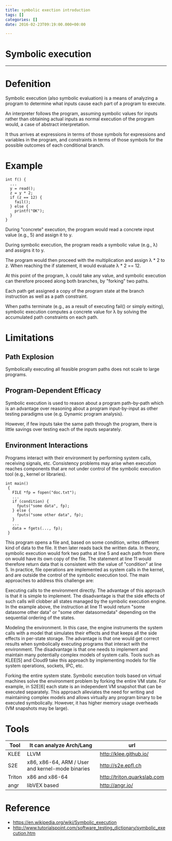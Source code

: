```yaml
---
title: symbolic exection introduction
tags: []
categories: []
date: 2016-02-23T09:19:00.000+00:00

---
```

# Symbolic execution

***

# Defenition

Symbolic execution (also symbolic evaluation) is a means of analyzing a program to determine what inputs cause each part of a program to execute.

An interpreter follows the program, assuming symbolic values for inputs rather than obtaining actual inputs as normal execution of the program would, a case of abstract interpretation.

It thus arrives at expressions in terms of those symbols for expressions and variables in the program, and constraints in terms of those symbols for the possible outcomes of each conditional branch.

# Example

    int f() {
      ...
      y = read();
      z = y * 2;
      if (z == 12) {
        fail();
      } else {
        printf("OK");
      }
    }

During "concrete" execution, the program would read a concrete input value (e.g., 5) and assign it to y.

During symbolic execution, the program reads a symbolic value (e.g., λ) and assigns it to y.

The program would then proceed with the multiplication and assign λ * 2 to z. When reaching the if statement, it would evaluate λ * 2 == 12.

At this point of the program, λ could take any value, and symbolic execution can therefore proceed along both branches, by "forking" two paths.

Each path get assigned a copy of the program state at the branch instruction as well as a path constraint.

When paths terminate (e.g., as a result of executing fail() or simply exiting), symbolic execution computes a concrete value for λ by solving the accumulated path constraints on each path.

# Limitations

## Path Explosion

Symbolically executing all feasible program paths does not scale to large programs.

## Program-Dependent Efficacy

Symbolic execution is used to reason about a program path-by-path which is an advantage over reasoning about a program input-by-input as other testing paradigms use (e.g. Dynamic program analysis).

However, if few inputs take the same path through the program, there is little savings over testing each of the inputs separately.

## Environment Interactions

Programs interact with their environment by performing system calls, receiving signals, etc.
Consistency problems may arise when execution reaches components that are not under control of the symbolic execution tool (e.g., kernel or libraries).

    int main()
     {
       FILE *fp = fopen("doc.txt");
       ...
       if (condition) {
         fputs("some data", fp);
       } else {
         fputs("some other data", fp);
       }
       ...
       data = fgets(..., fp);
     }

This program opens a file and, based on some condition, writes different kind of data to the file. It then later reads back the written data. In theory, symbolic execution would fork two paths at line 5 and each path from there on would have its own copy of the file. The statement at line 11 would therefore return data that is consistent with the value of "condition" at line 5. In practice, file operations are implemented as system calls in the kernel, and are outside the control of the symbolic execution tool. The main approaches to address this challenge are:

Executing calls to the environment directly. The advantage of this approach is that it is simple to implement. The disadvantage is that the side effects of such calls will clobber all states managed by the symbolic execution engine. In the example above, the instruction at line 11 would return "some datasome other data" or "some other datasomedata" depending on the sequential ordering of the states.

Modeling the environment. In this case, the engine instruments the system calls with a model that simulates their effects and that keeps all the side effects in per-state storage. The advantage is that one would get correct results when symbolically executing programs that interact with the environment. The disadvantage is that one needs to implement and maintain many potentially complex models of system calls. Tools such as KLEE\[5\] and Cloud9 take this approach by implementing models for file system operations, sockets, IPC, etc.

Forking the entire system state. Symbolic execution tools based on virtual machines solve the environment problem by forking the entire VM state. For example, in S2E\[6\] each state is an independent VM snapshot that can be executed separately. This approach alleviates the need for writing and maintaining complex models and allows virtually any program binary to be executed symbolically. However, it has higher memory usage overheads (VM snapshots may be large).

# Tools

| Tool | It can analyze Arch/Lang | url |
| --- | --- | --- |
| KLEE | LLVM | http://klee.github.io/ |
| S2E | x86, x86-64, ARM / User and kernel-mode binaries | http://s2e.epfl.ch |
| Triton | x86 and x86-64 | http://triton.quarkslab.com |
| angr | libVEX based | http://angr.io/ |

# Reference

* https://en.wikipedia.org/wiki/Symbolic_execution
* http://www.tutorialspoint.com/software_testing_dictionary/symbolic_execution.htm